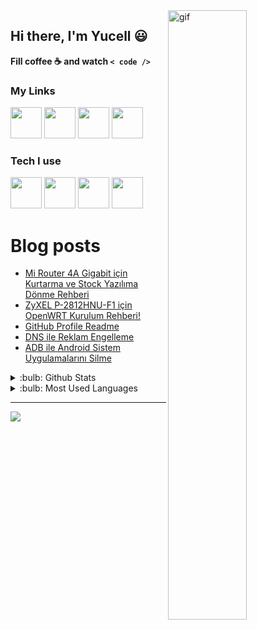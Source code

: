 <img title="" src="https://media.giphy.com/media/2nUnDhdX4CLjW/giphy.gif" alt="gif" align="right" width=50% height=50%>

## Hi there, I'm Yucell :smiley:

**Fill coffee :coffee: and watch `< code />`**

### My Links

<a href="https://gist.github.com/yucellmustafa"><img width=50 src="https://www.vectorlogo.zone/logos/github/github-tile.svg" /></a>
<a href="https://www.linkedin.com/in/yucellmustafa"><img width=50 src="https://www.vectorlogo.zone/logos/linkedin/linkedin-tile.svg" /></a>
<a href="https://t.me/yucellmustafa"><img width=50 src="https://www.vectorlogo.zone/logos/telegram/telegram-tile.svg" /></a>
<a href="https://youtube.com/@yucellmustafa"><img width=50 src="https://www.vectorlogo.zone/logos/youtube/youtube-tile.svg" /></a>

### Tech I use

<a href="https://getfedora.org/"><img width=50 src="https://cdn.jsdelivr.net/gh/devicons/devicon/icons/fedora/fedora-plain.svg"/></a>
<a href="https://code.visualstudio.com/"><img width=50 src="https://cdn.jsdelivr.net/gh/devicons/devicon/icons/vscode/vscode-original.svg" /></a>
<a href="https://github.com/yucellmustafa?tab=repositories&language=python"><img width=50 src="https://cdn.jsdelivr.net/gh/devicons/devicon/icons/python/python-original.svg" /></a>
<a href="https://www.gnu.org/software/bash/"><img width=50 src="https://raw.githubusercontent.com/odb/official-bash-logo/61eff022f2dad3c7468f5deb4f06652d15f2c143/assets/Logos/Icons/SVG/512x512.svg" /></a>

# Blog posts
<!-- BLOG-POST-LIST:START -->
- [Mi Router 4A Gigabit için Kurtarma ve Stock Yazılıma Dönme Rehberi](https://yucellmustafa.github.io/2023/05/27/mi4a-gigabit-debrick)
- [ZyXEL P-2812HNU-F1 için OpenWRT Kurulum Rehberi!](https://yucellmustafa.github.io/2023/05/23/zyxel-p2812-openwrt)
- [GitHub Profile Readme](https://yucellmustafa.github.io/2022/08/02/github-readme)
- [DNS ile Reklam Engelleme](https://yucellmustafa.github.io/2022/07/31/dns-reklam-engelleme)
- [ADB ile Android Sistem Uygulamalarını Silme](https://yucellmustafa.github.io/2022/07/30/adb-android-sistem-uygulamalari-silme)
<!-- BLOG-POST-LIST:END -->

<details>
<summary>:bulb: Github Stats</summary>
<img src="https://github-readme-stats.vercel.app/api?username=yucellmustafa&theme=tokyonight&count_private=true&show_icons=true&include_all_commits=true" >
</details>

<details>
<summary>:bulb:  Most Used Languages</summary>
<img src="https://github-readme-stats.vercel.app/api/top-langs/?username=yucellmustafa&theme=tokyonight&hide=javascript,html,css,scss,smarty,ruby&layout=compact&count_private=true&langs_count=8" >
</details>

---

<a href="https://www.buymeacoffee.com/yucellmustafax"><img src="https://img.buymeacoffee.com/button-api/?text=Buy me a coffee&emoji=☕&slug=yucellmustafax&button_colour=5F7FFF&font_colour=ffffff&font_family=Lato&outline_colour=000000&coffee_colour=FFDD00" /></a>
